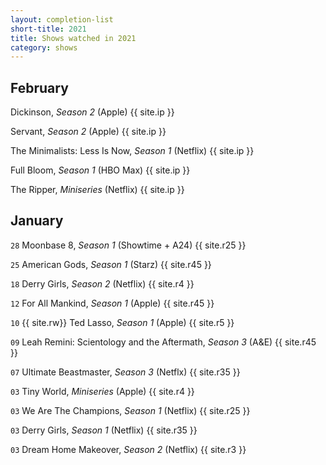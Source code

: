 ```yaml
---
layout: completion-list
short-title: 2021
title: Shows watched in 2021
category: shows
---
```

## February
Dickinson, _Season 2_ (Apple) {{ site.ip }}

Servant, _Season 2_ (Apple) {{ site.ip }}

The Minimalists: Less Is Now, _Season 1_ (Netflix) {{ site.ip }}

Full Bloom, _Season 1_ (HBO Max) {{ site.ip }}

The Ripper, _Miniseries_ (Netflix) {{ site.ip }}

## January
`28` Moonbase 8, _Season 1_ (Showtime + A24) {{ site.r25 }}

`25` American Gods, _Season 1_ (Starz) {{ site.r45 }}

`18` Derry Girls, _Season 2_ (Netflix) {{ site.r4 }}

`12` For All Mankind, _Season 1_ (Apple) {{ site.r45 }}

`10` {{ site.rw}} Ted Lasso, _Season 1_ (Apple) {{ site.r5 }}

`09` Leah Remini: Scientology and the Aftermath, _Season 3_ (A&E) {{ site.r45 }}

`07` Ultimate Beastmaster, _Season 3_ (Netflx) {{ site.r35 }}

`03` Tiny World, _Miniseries_ (Apple) {{ site.r4 }}

`03` We Are The Champions, _Season 1_ (Netflix) {{ site.r25 }}

`03` Derry Girls, _Season 1_ (Netflix) {{ site.r35 }}

`03` Dream Home Makeover, _Season 2_ (Netflix) {{ site.r3 }}